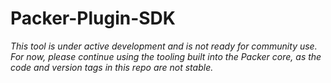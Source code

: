 # Packer-Plugin-SDK

_This tool is under active development and is not ready for community use.
For now, please continue using the tooling built into the Packer core, as the
code and version tags in this repo are not stable._

